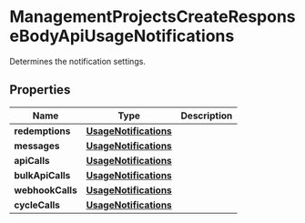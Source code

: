

# ManagementProjectsCreateResponseBodyApiUsageNotifications

Determines the notification settings.

## Properties

| Name | Type | Description |
|------------ | ------------- | ------------- |
|**redemptions** | [**UsageNotifications**](UsageNotifications.md) |  |
|**messages** | [**UsageNotifications**](UsageNotifications.md) |  |
|**apiCalls** | [**UsageNotifications**](UsageNotifications.md) |  |
|**bulkApiCalls** | [**UsageNotifications**](UsageNotifications.md) |  |
|**webhookCalls** | [**UsageNotifications**](UsageNotifications.md) |  |
|**cycleCalls** | [**UsageNotifications**](UsageNotifications.md) |  |



